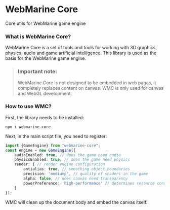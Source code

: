 # WebMarine Core
Core utils for WebMarine game engine

### What is WebMarine Core?
WebMarine Core is a set of tools and tools for working with 3D graphics, physics, audio and game artificial 
intelligence. This library is used as the basis for the WebMarine game engine.

> ### Important note:
> WebMarine Core is not designed to be embedded in web pages, it completely replaces content on canvas.
> WMC is only used for canvas and WebGL development. 

### How to use WMC?
First, the library needs to be installed:

```shell
npm i webmarine-core
```

Next, in the main script file, you need to register:

```typescript
import {GameEngine} from "webmarine-core";
const engine = new GameEngine({
    audioEnabled: true, // does the game need audio
    physicsEnabled: true, // does the game need physics 
    render: { // render engine configuration
        antialias: true, // smoothing object boundaries
        precision: 'mediump', // quality of shaders in the game
        alpha: false, // does canvas need transparency
        powerPreference: 'high-performance' // determines resource consumption by the game
    }
});
```

WMC will clean up the document body and embed the canvas itself.